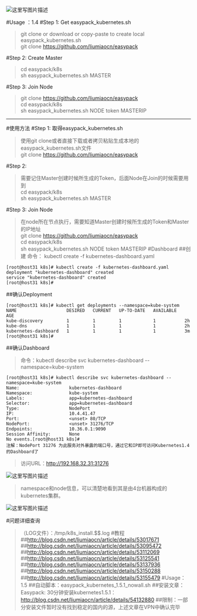 ![这里写图片描述](http://img.blog.csdn.net/20161017215750901)

#Usage ：1.4
#Step 1: Get easypack_kubernetes.sh
>git clone or download or copy-paste to create local easypack_kubernetes.sh   
git clone https://github.com/liumiaocn/easypack

#Step 2: Create Master
>cd easypack/k8s   
sh easypack_kubernetes.sh MASTER

#Step 3: Join Node
>git clone https://github.com/liumiaocn/easypack   
>cd easypack/k8s   
>sh easypack_kubernetes.sh NODE token MASTERIP

---
#使用方法
#Step 1: 取得easypack_kubernetes.sh
>使用git clone或者直接下载或者拷贝粘贴生成本地的easypack_kubernetes.sh文件    
git clone https://github.com/liumiaocn/easypack

#Step 2: 
>需要记住Master创建时候所生成的Token，后面Node在Join的时候需要用到    
>cd easypack/k8s   
sh easypack_kubernetes.sh MASTER

#Step 3: Join Node
>在node所在节点执行，需要知道Master创建时候所生成的Token和Master的IP地址   
>git clone https://github.com/liumiaocn/easypack   
>cd easypack/k8s   
>sh easypack_kubernetes.sh NODE token MASTERIP
#Dashboard
##创建
>命令： kubectl create -f kubernetes-dashboard.yaml
```
[root@host31 k8s]# kubectl create -f kubernetes-dashboard.yaml
deployment "kubernetes-dashboard" created
service "kubernetes-dashboard" created
[root@host31 k8s]#
```

##确认Deployment
```
[root@host31 k8s]# kubectl get deployments --namespace=kube-system
NAME                   DESIRED   CURRENT   UP-TO-DATE   AVAILABLE   AGE
kube-discovery         1         1         1            1           2h
kube-dns               1         1         1            1           2h
kubernetes-dashboard   1         1         1            1           3m
[root@host31 k8s]#
```

##确认Dashboard
>命令：kubectl describe svc kubernetes-dashboard --namespace=kube-system
```
[root@host31 k8s]# kubectl describe svc kubernetes-dashboard --namespace=kube-system
Name:                   kubernetes-dashboard
Namespace:              kube-system
Labels:                 app=kubernetes-dashboard
Selector:               app=kubernetes-dashboard
Type:                   NodePort
IP:                     10.4.41.47
Port:                   <unset> 80/TCP
NodePort:               <unset> 31276/TCP
Endpoints:              10.36.0.1:9090
Session Affinity:       None
No events.[root@host31 k8s]#
注解：NodePort 31276 为此服务对外暴露的端口号，通过它和IP即可访问Kubernetes1.4的Dashboard了
```

>访问URL：http://192.168.32.31:31276 

![这里写图片描述](http://img.blog.csdn.net/20161110063058276)

>namespace和node信息，可以清楚地看到其是由4台机器构成的kubernetes集群。

![这里写图片描述](http://img.blog.csdn.net/20161110063435109)

#问题详细查询
>（LOG文件）：/tmp/k8s_install.$$.log
#教程
##http://blog.csdn.net/liumiaocn/article/details/53017671
##http://blog.csdn.net/liumiaocn/article/details/53095472
##http://blog.csdn.net/liumiaocn/article/details/53112069
##http://blog.csdn.net/liumiaocn/article/details/53125541
##http://blog.csdn.net/liumiaocn/article/details/53137936
##http://blog.csdn.net/liumiaocn/article/details/53150288
##http://blog.csdn.net/liumiaocn/article/details/53155479
#Usage：1.5
##自动脚本：easypack_kubernetes_1.5.1_nowall.sh
##安装文章：Easypack: 30分钟安装kubernetes1.5.1：http://blog.csdn.net/liumiaocn/article/details/54132880
##限制：一部分安装文件暂时没有找到稳定的国内的源，上述文章在VPN中确认完毕
